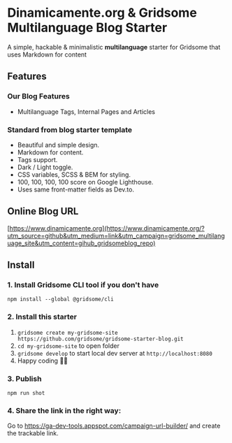 
# Dinamicamente.org & Gridsome Multilanguage Blog Starter
A simple, hackable & minimalistic **multilanguage** starter for Gridsome that uses Markdown for content

## Features
### Our Blog Features

- Multilanguage Tags, Internal Pages and Articles

### Standard from blog starter template

- Beautiful and simple design.
- Markdown for content.
- Tags support.
- Dark / Light toggle.
- CSS variables, SCSS & BEM for styling.
- 100, 100, 100, 100 score on Google Lighthouse.
- Uses same front-matter fields as Dev.to.

## Online Blog URL

[https://www.dinamicamente.org](https://www.dinamicamente.org/?utm_source=github&utm_medium=link&utm_campaign=gridsome_multilanguage_site&utm_content=gihub_gridsomeblog_repo)

## Install

### 1. Install Gridsome CLI tool if you don't have

`npm install --global @gridsome/cli`

### 2. Install this starter

1. `gridsome create my-gridsome-site https://github.com/gridsome/gridsome-starter-blog.git`
2. `cd my-gridsome-site` to open folder
3. `gridsome develop` to start local dev server at `http://localhost:8080`
4. Happy coding 🎉🙌

### 3. Publish

`npm run shot`

### 4. Share the link in the right way:

Go to https://ga-dev-tools.appspot.com/campaign-url-builder/ and create the trackable link.